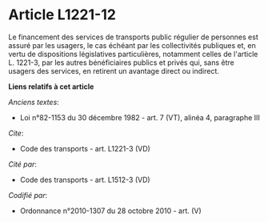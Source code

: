 # Article L1221-12

Le financement des services de transports public régulier de personnes est assuré par les usagers, le cas échéant par les
collectivités publiques et, en vertu de dispositions législatives particulières, notamment celles de l'article L. 1221-3, par
les autres bénéficiaires publics et privés qui, sans être usagers des services, en retirent un avantage direct ou indirect.

**Liens relatifs à cet article**

_Anciens textes_:

  - Loi n°82-1153 du 30 décembre 1982 - art. 7 (VT), alinéa 4, paragraphe III

_Cite_:

  - Code des transports - art. L1221-3 (VD)

_Cité par_:

  - Code des transports - art. L1512-3 (VD)

_Codifié par_:

  - Ordonnance n°2010-1307 du 28 octobre 2010 - art. (V)
